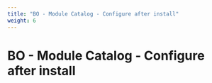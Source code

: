 ```yaml
---
title: "BO - Module Catalog - Configure after install"
weight: 6
---
```


# BO - Module Catalog - Configure after install
